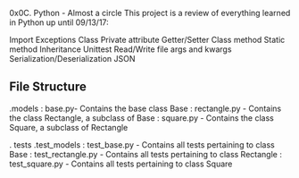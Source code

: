 0x0C. Python - Almost a circle
This project is a review of everything learned in Python up until 09/13/17:

Import
Exceptions
Class
Private attribute
Getter/Setter
Class method
Static method
Inheritance
Unittest
Read/Write file
args and kwargs
Serialization/Deserialization
JSON

File Structure
---------------------------------------------------

.models
	: base.py- Contains the base class Base
	: rectangle.py - Contains the class Rectangle, a subclass of Base
	: square.py - Contains the class Square, a subclass of Rectangle

. tests
   .test_models
	: test_base.py - Contains all tests pertaining to class Base
	: test_rectangle.py - Contains all tests pertaining to class Rectangle
	: test_square.py - Contains all tests pertaining to class Square